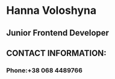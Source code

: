 # Hanna Voloshyna

## Junior Frontend Developer 

## **CONTACT INFORMATION:**

### **Phone:**+38 068 4489766